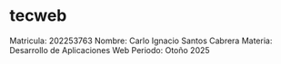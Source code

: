 # tecweb
Matricula: 202253763
Nombre: Carlo Ignacio Santos Cabrera
Materia: Desarrollo de Aplicaciones Web
Periodo: Otoño 2025